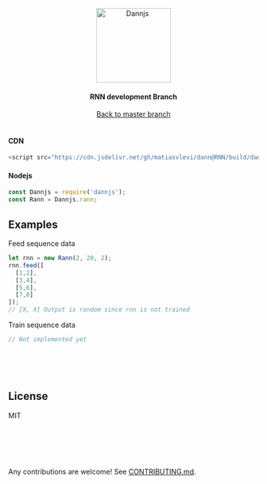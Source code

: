 <div align="center">
  <a href="https://dannjs.org/">
    <img src="https://dannjs.org/transparentlogo.png" alt="Dannjs" height="150" />
  </a>
  <h4>RNN development Branch</h4>
  <a href="https://github.com/matiasvlevi/Dann">Back to master branch</a>
</div>


<br/>

#### CDN
```js
<script src="https://cdn.jsdelivr.net/gh/matiasvlevi/dann@RNN/build/dann.js"></script>
```

#### Nodejs
```js
const Dannjs = require('dannjs');
const Rann = Dannjs.rann;
```

## Examples 

Feed sequence data
```js
let rnn = new Rann(2, 20, 2);
rnn.feed([
  [1,2],
  [3,4],
  [5,6],
  [7,8]
]);
// [X, X] Output is random since rnn is not trained
```
Train sequence data
```js
// Not implemented yet
```


<br/><br/><br/>
  
## License

MIT


<br/><br/><br/>
<br/>

Any contributions are welcome! See [CONTRIBUTING.md](https://github.com/matiasvlevi/Dann/blob/master/CONTRIBUTING.md).

